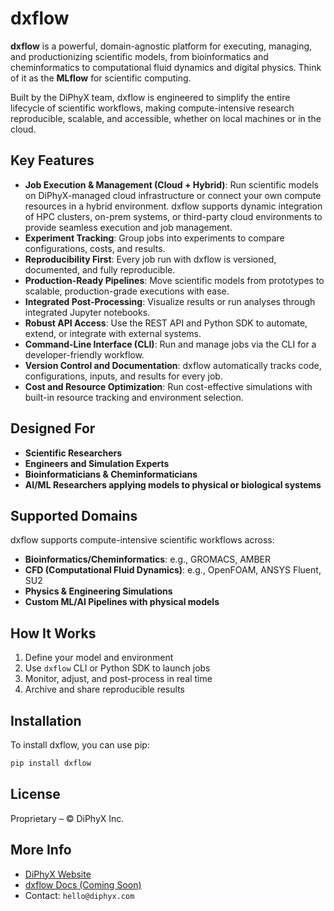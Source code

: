 # dxflow

**dxflow** is a powerful, domain-agnostic platform for executing, managing, and productionizing scientific models, from bioinformatics and cheminformatics to computational fluid dynamics and digital physics. Think of it as the **MLflow** for scientific computing.

Built by the DiPhyX team, dxflow is engineered to simplify the entire lifecycle of scientific workflows, making compute-intensive research reproducible, scalable, and accessible, whether on local machines or in the cloud.

## Key Features

* **Job Execution & Management (Cloud + Hybrid)**: Run scientific models on DiPhyX-managed cloud infrastructure or connect your own compute resources in a hybrid environment. dxflow supports dynamic integration of HPC clusters, on-prem systems, or third-party cloud environments to provide seamless execution and job management.
* **Experiment Tracking**: Group jobs into experiments to compare configurations, costs, and results.
* **Reproducibility First**: Every job run with dxflow is versioned, documented, and fully reproducible.
* **Production-Ready Pipelines**: Move scientific models from prototypes to scalable, production-grade executions with ease.
* **Integrated Post-Processing**: Visualize results or run analyses through integrated Jupyter notebooks.
* **Robust API Access**: Use the REST API and Python SDK to automate, extend, or integrate with external systems.
* **Command-Line Interface (CLI)**: Run and manage jobs via the CLI for a developer-friendly workflow.
* **Version Control and Documentation**: dxflow automatically tracks code, configurations, inputs, and results for every job.
* **Cost and Resource Optimization**: Run cost-effective simulations with built-in resource tracking and environment selection.

## Designed For

* **Scientific Researchers**
* **Engineers and Simulation Experts**
* **Bioinformaticians & Cheminformaticians**
* **AI/ML Researchers applying models to physical or biological systems**

## Supported Domains

dxflow supports compute-intensive scientific workflows across:

* **Bioinformatics/Cheminformatics**: e.g., GROMACS, AMBER
* **CFD (Computational Fluid Dynamics)**: e.g., OpenFOAM, ANSYS Fluent, SU2
* **Physics & Engineering Simulations**
* **Custom ML/AI Pipelines with physical models**

## How It Works

1. Define your model and environment
2. Use `dxflow` CLI or Python SDK to launch jobs
3. Monitor, adjust, and post-process in real time
4. Archive and share reproducible results

## Installation

To install dxflow, you can use pip:

```bash
pip install dxflow
```

## License

Proprietary – © DiPhyX Inc.

## More Info

* [DiPhyX Website](https://diphyx.com)
* [dxflow Docs (Coming Soon)](https://dxflow.org/docs)
* Contact: `hello@diphyx.com`
